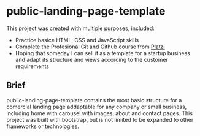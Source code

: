# public-landing-page-template
This project was created with multiple purposes, included:
- Practice basice HTML, CSS and JavaScript skills
- Complete the Profesional Git and Github course from [Platzi](https://platzi.com "Platzi")
- Hoping that someday I can sell it as a template for a startup business and adapt its structure and views according to the customer requirements

## Brief
public-landing-page-template contains the most basic structure for a comercial landing page addaptable for any company or small business, including home with carousel with images, about and contact pages.
This project was built with bootstrap, but is not limited to be expanded to other frameworks or technologies.